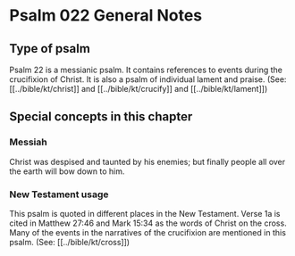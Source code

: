 # Psalm 022 General Notes
## Type of psalm

Psalm 22 is a messianic psalm. It contains references to events during the crucifixion of Christ. It is also a psalm of individual lament and praise. (See: [[../bible/kt/christ]] and [[../bible/kt/crucify]] and [[../bible/kt/lament]])

## Special concepts in this chapter

### Messiah
Christ was despised and taunted by his enemies; but finally people all over the earth will bow down to him.

### New Testament usage
This psalm is quoted in different places in the New Testament. Verse 1a is cited in Matthew 27:46 and Mark 15:34 as the words of Christ on the cross. Many of the events in the narratives of the crucifixion are mentioned in this psalm. (See: [[../bible/kt/cross]])
